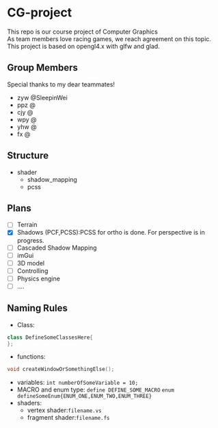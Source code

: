 # CG-project 
This repo is our course project of Computer Graphics   
As team members love racing games, we reach agreement on this topic.   
This project is based on opengl4.x with glfw and glad. 
## Group Members 
Special thanks to my dear teammates! 
+  zyw @SleepinWei 
+  ppz @
+  cjy @ 
+  wpy @ 
+  yhw @ 
+  fx @ 
## Structure 
+  shader 
    +  shadow_mapping
    +  pcss
## Plans 
- [ ] Terrain 
- [x] Shadows (PCF,PCSS):PCSS for ortho is done. For perspective is in progress. 
- [ ] Cascaded Shadow Mapping   
- [ ] imGui 
- [ ] 3D model 
- [ ] Controlling 
- [ ] Physics engine 
- [ ] .... 
## Naming Rules 
+   Class: 
```C++
class DefineSomeClassesHere{
};
```
+   functions:
```C++
void createWindowOrSomethingElse();
```
+   variables:
`int numberOfSomeVariable = 10;`
+   MACRO and enum type:
`define DEFINE_SOME_MACRO`
`enum defineSomeEnum{ENUM_ONE,ENUM_TWO,ENUM_THREE}`
+   shaders: 
    +   vertex shader:`filename.vs`
    +   fragment shader:`filename.fs`
